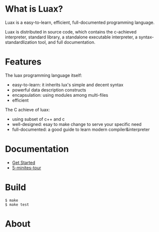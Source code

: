 # What is Luax?

 Luax is a easy-to-learn, efficient, full-documented programming language. 

 Luax is distributed in source code, which contains the c-achieved interpreter, standard library, a standalone executable interpreter, a syntax-standardlization tool, and full documentation.


# Features

The luax programming language itself:
 + easy-to-learn: it inherits lux's simple and decent syntax
 + powerful data description constructs
 + encapsulation: using modules among multi-files
 + efficient

The C achieve of luax:
 + using subset of c++ and c
 + well-designed: esay to make change to serve your specific need
 + full-documented: a good guide to learn modern compiler&amp;interpreter


# Documentation

 + [Get Started](https://github.com/morrow1nd/luxa/master/doc/get-started.md)
 + [5-minites-tour](https://github.com/morrow1nd/luxa/master/doc/5-minites-tour.md)


# Build

```shell
$ make
$ make test
```

# About
